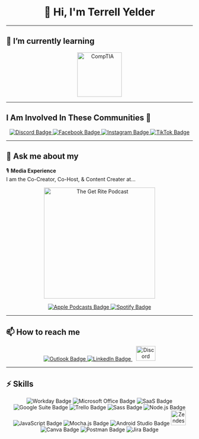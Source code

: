 <h1 align="center">👋 Hi, I'm Terrell Yelder</h1>

---

## 🌱 I’m currently learning  
<p align="center">
  <a href="https://www.comptia.org/" target="_blank">
    <img src="https://upload.wikimedia.org/wikipedia/commons/thumb/6/62/Comptia-logo.svg/198px-Comptia-logo.svg.png?20160410033732" alt="CompTIA" width="120">
  </a>
</p>

---

##  I Am Involved In These Communities  👯
<p align="center">
  <a href="https://discord.com/users/tmy334" target="_blank">
    <img src="https://img.shields.io/badge/Discord-7289DA?style=for-the-badge&logo=discord&logoColor=white" alt="Discord Badge">
  </a>
  <a href="https://www.facebook.com/YungTeeMusic334" target="_blank">
    <img src="https://img.shields.io/badge/Facebook-1877F2?style=for-the-badge&logo=facebook&logoColor=white" alt="Facebook Badge">
  </a>
  <a href="https://www.instagram.com/thegetritepodcast/" target="_blank">
    <img src="https://img.shields.io/badge/Instagram-E4405F?style=for-the-badge&logo=instagram&logoColor=white" alt="Instagram Badge">
  </a>
  <a href="https://www.tiktok.com/@teemoreese" target="_blank">
    <img src="https://img.shields.io/badge/TikTok-000000?style=for-the-badge&logo=tiktok&logoColor=white" alt="TikTok Badge">
  </a>
</p>

---

## 💬 Ask me about my
🎙️ **Media Experience**  
I am the Co-Creator, Co-Host, & Content Creater at...
<div align="center">
  <a href="https://podcasts.apple.com/us/podcast/the-get-rite-podcast/id1611108982" target="_blank">
    <img src="https://is1-ssl.mzstatic.com/image/thumb/Podcasts116/v4/cc/47/25/cc472512-89c5-1f62-99f8-d82141e7952a/mza_11819159733205637579.jpg/1200x1200bf-60.jpg" width="300" height="300" alt="The Get Rite Podcast">
  </a>
</div>

<p align="center">
  <a href="https://podcasts.apple.com/us/podcast/the-get-rite-podcast/id1611108982" target="_blank">
    <img src="https://img.shields.io/badge/Apple_Podcasts-9933CC?style=for-the-badge&logo=apple-podcasts&logoColor=white" alt="Apple Podcasts Badge">
  </a>
  <a href="https://open.spotify.com/show/1ALdV2DOqkcxzuGLH8Qjzx" target="_blank">
    <img src="https://img.shields.io/badge/Spotify-1ED760?&style=for-the-badge&logo=spotify&logoColor=white" alt="Spotify Badge">
  </a>
</p>

---

## 📫 How to reach me  
<p align="center">
  <a href="mailto:yelder_t@hotmail.com">
    <img src="https://img.shields.io/badge/Microsoft_Outlook-0078D4?style=for-the-badge&logo=microsoft-outlook&logoColor=white" alt="Outlook Badge">
  </a>
  <a href="https://www.linkedin.com/in/terrellmyelder/" target="_blank">
    <img src="https://img.shields.io/badge/LinkedIn-0077B5?style=for-the-badge&logo=linkedin&logoColor=white" alt="LinkedIn Badge">
  </a>
  <a href="https://discord.com/users/tmy334" target="_blank" style="text-decoration: none; margin-left: 10px;"> 
    <img src="https://raw.githubusercontent.com/maurodesouza/profile-readme-generator/master/src/assets/icons/social/discord/default.svg" width="52" height="40" alt="Discord Logo">
  </a>
</p>

---

## ⚡ Skills  
<p align="center">
  <img src="https://img.shields.io/badge/Workday-0078D4?style=for-the-badge&logo=workday&logoColor=white" alt="Workday Badge">
  <img src="https://img.shields.io/badge/Microsoft_Office-D83B01?style=for-the-badge&logo=microsoft-office&logoColor=white" alt="Microsoft Office Badge">
  <img src="https://img.shields.io/badge/SaaS-000000?style=for-the-badge&logo=saas&logoColor=white" alt="SaaS Badge">
  <img src="https://img.shields.io/badge/Google_Suite-4285F4?style=for-the-badge&logo=google&logoColor=white" alt="Google Suite Badge">
  <img src="https://img.shields.io/badge/Trello-0052CC?style=for-the-badge&logo=trello&logoColor=white" alt="Trello Badge">
  <img src="https://img.shields.io/badge/Sass-CC6699?style=for-the-badge&logo=sass&logoColor=white" alt="Sass Badge">
  <img src="https://img.shields.io/badge/Node.js-43853D?style=for-the-badge&logo=node.js&logoColor=white" alt="Node.js Badge">
  <img src="https://img.shields.io/badge/JavaScript-F7DF1E?style=for-the-badge&logo=JavaScript&logoColor=white" alt="JavaScript Badge">
  <img src="https://img.shields.io/badge/mocha.js-323330?style=for-the-badge&logo=mocha&logoColor=Brown" alt="Mocha.js Badge">
  <img src="https://img.shields.io/badge/Android_Studio-3DDC84?style=for-the-badge&logo=android-studio&logoColor=white" alt="Android Studio Badge">
  <img src="https://img.shields.io/badge/Zendesk-FFC72C?style=for-the-badge&logo=zendesk&logoColor=black" height="40" alt="Zendesk Badge">
  <img src="https://img.shields.io/badge/Canva-%2300C4CC.svg?style=for-the-badge&logo=Canva&logoColor=white" alt="Canva Badge">
  <img src="https://img.shields.io/badge/Postman-FF6C37?style=for-the-badge&logo=Postman&logoColor=white" alt="Postman Badge">
  <img src="https://img.shields.io/badge/Jira-0052CC?style=for-the-badge&logo=Jira&logoColor=white" alt="Jira Badge">
</p>
